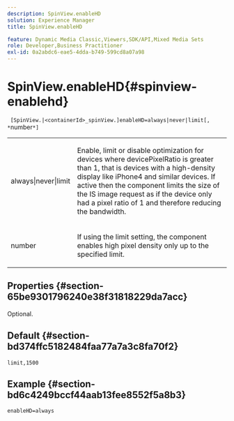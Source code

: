 ```yaml
---
description: SpinView.enableHD
solution: Experience Manager
title: SpinView.enableHD

feature: Dynamic Media Classic,Viewers,SDK/API,Mixed Media Sets
role: Developer,Business Practitioner
exl-id: 0a2abdc6-eae5-4dda-b749-599cd8a07a98
---
```

# SpinView.enableHD{#spinview-enablehd}

 ` [SpinView.|<containerId>_spinView.]enableHD=always|never|limit[, *`number`*]`

<table id="table_8929B59833DE4E1C89FA4BCF07309809"> 
 <tbody> 
  <tr> 
   <td colname="col1"> <p> <span class="codeph"> always|never|limit</span> </p> </td> 
   <td colname="col2"> <p> Enable, limit or disable optimization for devices where <span class="codeph"> devicePixelRatio</span> is greater than <span class="codeph"> 1</span>, that is devices with a high-density display like iPhone4 and similar devices. If active then the component limits the size of the IS image request as if the device only had a pixel ratio of <span class="codeph"> 1</span> and therefore reducing the bandwidth. </p> </td> 
  </tr> 
  <tr> 
   <td colname="col1"> <p> <span class="codeph"><span class="varname"> number</span></span> </p> </td> 
   <td colname="col2"> <p> If using the <span class="codeph"> limit</span> setting, the component enables high pixel density only up to the specified limit. </p> </td> 
  </tr> 
 </tbody> 
</table>

## Properties {#section-65be9301796240e38f31818229da7acc}

Optional.

## Default {#section-bd374ffc5182484faa77a7a3c8fa70f2}

`limit,1500`

## Example {#section-bd6c4249bccf44aab13fee8552f5a8b3}

`enableHD=always`
